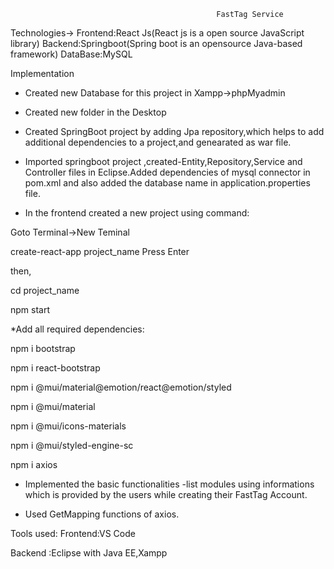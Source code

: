                                                   FastTag Service
                                                  
Technologies->
             Frontend:React Js(React js is a open source JavaScript library)
             Backend:Springboot(Spring boot is an opensource Java-based framework)
             DataBase:MySQL


Implementation

* Created new Database for this project in Xampp->phpMyadmin

* Created new folder in the Desktop

* Created SpringBoot project by adding Jpa repository,which helps to add additional dependencies to a project,and genearated as war file.

* Imported springboot project ,created-Entity,Repository,Service and Controller files in Eclipse.Added dependencies of mysql connector in pom.xml and also added the database name in application.properties file.

* In the frontend created a new project using command:

Goto Terminal->New Teminal

create-react-app project_name Press Enter

then,

cd project_name

npm start

*Add all required dependencies:

npm i bootstrap

npm i react-bootstrap

npm i @mui/material@emotion/react@emotion/styled

npm i @mui/material

npm i @mui/icons-materials

npm i @mui/styled-engine-sc

npm i axios

* Implemented the basic functionalities -list modules using informations which is provided by the users while creating their FastTag Account.

* Used GetMapping functions of axios.

Tools used:
Frontend:VS Code

Backend :Eclipse with Java EE,Xampp
